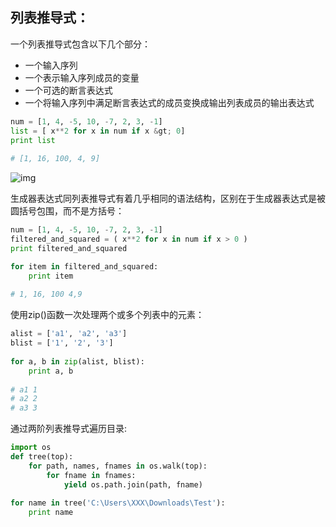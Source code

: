 ## 列表推导式：

一个列表推导式包含以下几个部分：

- 一个输入序列
- 一个表示输入序列成员的变量
- 一个可选的断言表达式
- 一个将输入序列中满足断言表达式的成员变换成输出列表成员的输出表达式

```python
num = [1, 4, -5, 10, -7, 2, 3, -1]
list = [ x**2 for x in num if x &gt; 0]
print list
 
# [1, 16, 100, 4, 9]
```

![img](http://jbcdn2.b0.upaiyun.com/2014/02/8db6c2a8d716d7788d0e526c921cc504.jpg)

生成器表达式同列表推导式有着几乎相同的语法结构，区别在于生成器表达式是被圆括号包围，而不是方括号：

```python
num = [1, 4, -5, 10, -7, 2, 3, -1]
filtered_and_squared = ( x**2 for x in num if x > 0 )
print filtered_and_squared

for item in filtered_and_squared:
    print item
 
# 1, 16, 100 4,9
```

使用zip()函数一次处理两个或多个列表中的元素：

```python
alist = ['a1', 'a2', 'a3']
blist = ['1', '2', '3']
 
for a, b in zip(alist, blist):
    print a, b
 
# a1 1
# a2 2
# a3 3
```

通过两阶列表推导式遍历目录:
```python
import os
def tree(top):
    for path, names, fnames in os.walk(top):
        for fname in fnames:
            yield os.path.join(path, fname)
 
for name in tree('C:\Users\XXX\Downloads\Test'):
    print name
```
